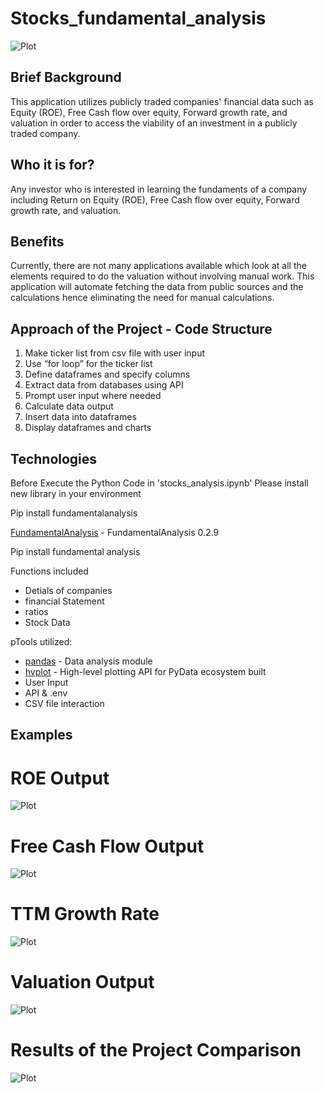 # Stocks_fundamental_analysis
![Plot](https://github.com/jrizvi01/stocks_fundamental_analysis/blob/main/Resources/Readmelogo.png)

## Brief Background
This application utilizes publicly traded companies' financial data such as Equity (ROE), Free Cash flow over equity, Forward growth rate, and valuation in order to access the viability of an investment in a publicly traded company.

## Who it is for?
Any investor who is interested in learning the fundaments of a company including Return on Equity (ROE), Free Cash flow over equity, Forward growth rate, and valuation.

## Benefits
Currently, there are not many applications available which look at all the elements required to do the valuation without involving manual work. This application will automate fetching the data from public sources and the calculations hence eliminating the need for manual calculations.

## Approach of the Project - Code Structure

1. Make ticker list from csv file with user input
2. Use “for loop” for the ticker list
3. Define dataframes and specify columns
4. Extract data from databases using API
5. Prompt user input where needed
6. Calculate data output
7. Insert data into dataframes
8. Display dataframes and charts

## Technologies

Before Execute the Python Code in 'stocks_analysis.ipynb' Please install new library in your environment

Pip install fundamentalanalysis

[FundamentalAnalysis](https://pypi.org/project/FundamentalAnalysis/) - FundamentalAnalysis 0.2.9

Pip install fundamental analysis

Functions included
- Detials of companies
- financial Statement
- ratios
- Stock Data

pTools utilized:
* [pandas](https://pandas.pydata.org/pandas-docs/stable/) - Data analysis module
* [hvplot](https://hvplot.holoviz.org/getting_started/index.html) - High-level plotting API for PyData ecosystem built
* User Input
* API & .env
* CSV file interaction


## Examples
# ROE Output
![Plot](https://github.com/jrizvi01/stocks_fundamental_analysis/blob/main/Resources/ROEoutput.png)
# Free Cash Flow Output
![Plot](https://github.com/jrizvi01/stocks_fundamental_analysis/blob/main/Resources/FreeCashoutput.png)
# TTM Growth Rate
![Plot](https://github.com/jrizvi01/stocks_fundamental_analysis/blob/main/Resources/TTMgrowth.png)
# Valuation Output
![Plot](https://github.com/jrizvi01/stocks_fundamental_analysis/blob/main/Resources/Valoutput.png)
# Results of the Project Comparison
![Plot](https://github.com/jrizvi01/stocks_fundamental_analysis/blob/main/Resources/Comparison.png)


